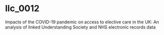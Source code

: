 # llc_0012
Impacts of the COVID-19 pandemic on access to elective care in the UK: An analysis of linked Understanding Society and NHS electronic records data
